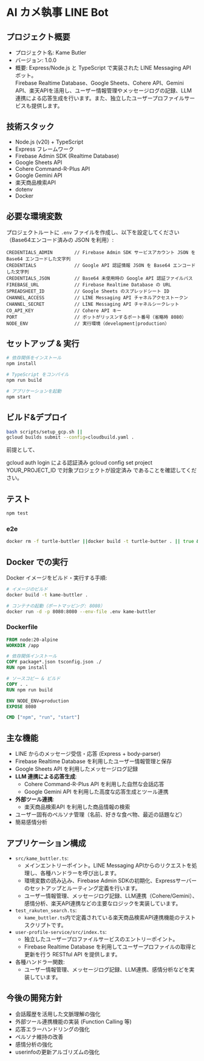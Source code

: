 # AI カメ執事 LINE Bot

## プロジェクト概要
- プロジェクト名: Kame Butler
- バージョン: 1.0.0
- 概要: Express/Node.js と TypeScript で実装された LINE Messaging API ボット。  
  Firebase Realtime Database、Google Sheets、Cohere API、Gemini API、楽天APIを活用し、ユーザー情報管理やメッセージログの記録、LLM 連携による応答生成を行います。また、独立したユーザープロファイルサービスも提供します。

## 技術スタック
- Node.js (v20) + TypeScript
- Express フレームワーク
- Firebase Admin SDK (Realtime Database)
- Google Sheets API
- Cohere Command-R-Plus API
- Google Gemini API
- 楽天商品検索API
- dotenv
- Docker

## 必要な環境変数
プロジェクトルートに `.env` ファイルを作成し、以下を設定してください（Base64エンコード済みの JSON を利用）:

```
CREDENTIALS_ADMIN        // Firebase Admin SDK サービスアカウント JSON を Base64 エンコードした文字列
CREDENTIALS              // Google API 認証情報 JSON を Base64 エンコードした文字列
CREDENTIALS_JSON         // Base64 未使用時の Google API 認証ファイルパス
FIREBASE_URL             // Firebase Realtime Database の URL
SPREADSHEET_ID           // Google Sheets のスプレッドシート ID
CHANNEL_ACCESS           // LINE Messaging API チャネルアクセストークン
CHANNEL_SECRET           // LINE Messaging API チャネルシークレット
CO_API_KEY               // Cohere API キー
PORT                     // ボットがリッスンするポート番号（省略時 8080）
NODE_ENV                 // 実行環境（development|production）
```

## セットアップ & 実行

```bash
# 依存関係をインストール
npm install

# TypeScript をコンパイル
npm run build

# アプリケーションを起動
npm start
```

## ビルド&デプロイ
```zsh
bash scripts/setup_gcp.sh || 
gcloud builds submit --config=cloudbuild.yaml .
```
前提として、

gcloud auth login による認証済み
gcloud config set project YOUR_PROJECT_ID で対象プロジェクトが設定済み
であることを確認してください。

## テスト

```bash
npm test
```

### e2e
```zsh
docker rm -f turtle-buttler ||docker build -t turtle-butter . || true && docker run -d --name turtle-buttler -p 8080:8080 --env-file .env -e NODE_ENV=test turtle-buttler && sleep 2 && curl -s -X POST http://localhost:8080/ -H "Content-Type: application/json" --data @dummy_line_request.json && echo "\n--- LOGS ---" && docker logs turtle-buttler
```

## Docker での実行

Docker イメージをビルド・実行する手順:

```bash
# イメージのビルド
docker build -t kame-buttler .

# コンテナの起動（ポートマッピング: 8080）
docker run -d -p 8080:8080 --env-file .env kame-buttler

```

### Dockerfile

```dockerfile
FROM node:20-alpine
WORKDIR /app

# 依存関係インストール
COPY package*.json tsconfig.json ./
RUN npm install

# ソースコピー & ビルド
COPY . .
RUN npm run build

ENV NODE_ENV=production
EXPOSE 8080

CMD ["npm", "run", "start"]
```

## 主な機能
- LINE からのメッセージ受信・応答 (Express + body-parser)
- Firebase Realtime Database を利用したユーザー情報管理と保存
- Google Sheets API を利用したメッセージログ記録
- **LLM 連携による応答生成**:
  - Cohere Command-R-Plus API を利用した自然な会話応答
  - Google Gemini API を利用した高度な応答生成とツール連携
- **外部ツール連携**:
  - 楽天商品検索API を利用した商品情報の検索
- ユーザー固有のペルソナ管理（名前、好きな食べ物、最近の話題など）
- 簡易感情分析

## アプリケーション構成
- `src/kame_buttler.ts`:
  - メインエントリーポイント。LINE Messaging APIからのリクエストを処理し、各種ハンドラーを呼び出します。
  - 環境変数の読み込み、Firebase Admin SDKの初期化、Expressサーバーのセットアップとルーティング定義を行います。
  - ユーザー情報管理、メッセージログ記録、LLM連携（Cohere/Gemini）、感情分析、楽天API連携などの主要なロジックを実装しています。
- `test_rakuten_search.ts`:
  - `kame_buttler.ts`内で定義されている楽天商品検索API連携機能のテストスクリプトです。
- `user-profile-service/src/index.ts`:
  - 独立したユーザープロファイルサービスのエントリーポイント。
  - Firebase Realtime Database を利用してユーザープロファイルの取得と更新を行う RESTful API を提供します。
- 各種ハンドラー関数:
  - ユーザー情報管理、メッセージログ記録、LLM連携、感情分析などを実装しています。

## 今後の開発方針
- 会話履歴を活用した文脈理解の強化
- 外部ツール連携機能の実装 (Function Calling 等)
- 応答エラーハンドリングの強化
- ペルソナ維持の改善
- 感情分析の強化
- userinfoの更新アルゴリズムの強化
